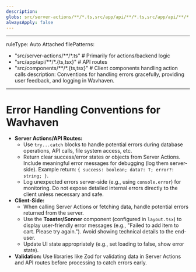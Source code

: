 ```yaml
---
description: 
globs: src/server-actions/**/*.ts,src/app/api/**/*.ts,src/app/api/**/*.tsx,src/components/**/*.ts,src/components/**/*.tsx
alwaysApply: false
---
```

---
ruleType: Auto Attached
filePatterns:
  - "src/server-actions/**/*.ts" # Primarily for actions/backend logic
  - "src/app/api/**/*.{ts,tsx}"   # API routes
  - "src/components/**/*.{ts,tsx}" # Client components handling action calls
description: Conventions for handling errors gracefully, providing user feedback, and logging in Wavhaven.
---
# Error Handling Conventions for Wavhaven

- **Server Actions/API Routes:**
    - Use `try...catch` blocks to handle potential errors during database operations, API calls, file system access, etc.
    - Return clear success/error states or objects from Server Actions. Include meaningful error messages for debugging (log them server-side). Example return: `{ success: boolean; data?: T; error?: string; }`.
    - Log unexpected errors server-side (e.g., using `console.error`) for monitoring. Do not expose detailed internal errors directly to the client unless necessary and safe.
- **Client-Side:**
    - When calling Server Actions or fetching data, handle potential errors returned from the server.
    - Use the **Toaster/Sonner** component (configured in `layout.tsx`) to display user-friendly error messages (e.g., "Failed to add item to cart. Please try again."). Avoid showing technical details to the end-user.
    - Update UI state appropriately (e.g., set loading to false, show error state).
- **Validation:** Use libraries like Zod for validating data in Server Actions and API routes before processing to catch errors early.